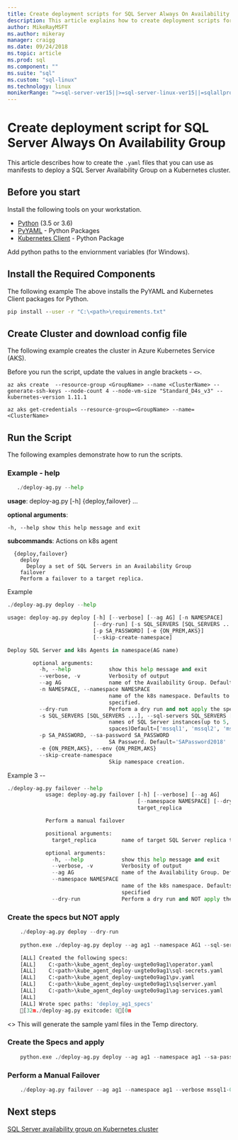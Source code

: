 ```yaml
---
title: Create deployment scripts for SQL Server Always On Availability Group on Kubernetes
description: This article explains how to create deployment scripts for a SQL Server Always On Availability Group on Kubernetes 
author: MikeRayMSFT
ms.author: mikeray
manager: craigg
ms.date: 09/24/2018
ms.topic: article
ms.prod: sql
ms.component: ""
ms.suite: "sql"
ms.custom: "sql-linux"
ms.technology: linux
monikerRange: ">=sql-server-ver15||>=sql-server-linux-ver15||=sqlallproducts-allversions"
---
```

# Create deployment script for SQL Server Always On Availability Group 

This article describes how to create the `.yaml` files that you can use as manifests to deploy a SQL Server Availability Group on a Kubernetes cluster. 

## Before you start

Install the following tools on your workstation.

* [Python](https://www.python.org/downloads/) (3.5 or 3.6)
* [PyYAML](https://pyyaml.org/) - Python Packages
* [Kubernetes Client](https://github.com/kubernetes-client/python) - Python Package

Add python paths to the enviornment variables (for Windows).

## Install the Required Components

The following example The above installs the PyYAML and Kubernetes Client packages for Python.

```cmd
pip install --user -r "C:\<path>\requirements.txt"
```

## Create Cluster and download config file

The following example creates the cluster in Azure Kubernetes Service (AKS).

Before you run the script, update the values in angle brackets - `<>`. 

```azcli
az aks create  --resource-group <GroupName> --name <ClusterName> --generate-ssh-keys --node-count 4 --node-vm-size "Standard_D4s_v3" --kubernetes-version 1.11.1

az aks get-credentials --resource-group=<GroupName> --name=<ClusterName>
```

## Run the Script

The following examples demonstrate how to run the scripts.

### Example - help

```python
   ./deploy-ag.py --help
```

**usage**: deploy-ag.py [-h] {deploy,failover} ...

  **optional arguments**:

    -h, --help show this help message and exit

  **subcommands**:
    Actions on k8s agent

      {deploy,failover}
        deploy
          Deploy a set of SQL Servers in an Availability Group
        failover
        Perform a failover to a target replica.

Example  
```python
./deploy-ag.py deploy --help

usage: deploy-ag.py deploy [-h] [--verbose] [--ag AG] [-n NAMESPACE]
                           [--dry-run] [-s SQL_SERVERS [SQL_SERVERS ...]]
                           [-p SA_PASSWORD] [-e {ON_PREM,AKS}]
                           [--skip-create-namespace]

Deploy SQL Server and k8s Agents in namespace(AG name)

		optional arguments:
		  -h, --help            show this help message and exit
		  --verbose, -v         Verbosity of output
		  --ag AG               name of the Availability Group. Default=ag1
		  -n NAMESPACE, --namespace NAMESPACE
								name of the k8s namespace. Defaults to AG name if not
								specified.
		  --dry-run             Perform a dry run and not apply the specs.
		  -s SQL_SERVERS [SQL_SERVERS ...], --sql-servers SQL_SERVERS [SQL_SERVERS ...]
								names of SQL Server instances(up to 5, separated by
								spaces)Default=['mssql1', 'mssql2', 'mssql3']
		  -p SA_PASSWORD, --sa-password SA_PASSWORD
								SA Password. Default='SAPassword2018'
		  -e {ON_PREM,AKS}, --env {ON_PREM,AKS}
		  --skip-create-namespace
								Skip namespace creation.
```
								
Example 3 --  

```python
./deploy-ag.py failover --help
			usage: deploy-ag.py failover [-h] [--verbose] [--ag AG]
										 [--namespace NAMESPACE] [--dry-run]
										 target_replica

			Perform a manual failover

			positional arguments:
			  target_replica        name of target SQL Server replica to failover to

			optional arguments:
			  -h, --help            show this help message and exit
			  --verbose, -v         Verbosity of output
			  --ag AG               name of the Availability Group. Default=ag1
			  --namespace NAMESPACE
									name of the k8s namespace. Defaults to AG name if not
									specified
			  --dry-run             Perform a dry run and NOT apply the specs							
```

### Create the specs but **NOT** apply

```python
	./deploy-ag.py deploy --dry-run
	
	python.exe ./deploy-ag.py deploy --ag ag1 --namespace AG1 --sql-servers ['SQL1', 'SQL2', 'SQL3'] --sa-password 'SAPassword2018' --env AKS --dry-run

	[ALL] Created the following specs:
	[ALL]    C:<path>\kube_agent_deploy-uxgte0o9ag1\operator.yaml
	[ALL]    C:<path>\kube_agent_deploy-uxgte0o9ag1\sql-secrets.yaml
	[ALL]    C:<path>\kube_agent_deploy-uxgte0o9ag1\pv.yaml
	[ALL]    C:<path>\kube_agent_deploy-uxgte0o9ag1\sqlserver.yaml
	[ALL]    C:<path>\kube_agent_deploy-uxgte0o9ag1\ag-services.yaml
	[ALL]
	[ALL] Wrote spec paths: 'deploy_ag1_specs'
	[32m./deploy-ag.py exitcode: 0[0m
```

<> This will generate the sample yaml files in the Temp directory. 
	
### Create the Specs and apply

```python
	python.exe ./deploy-ag.py deploy --ag ag1 --namespace ag1 --sa-password '!Locks123' --env AKS --verbose
```	

### Perform a Manual Failover

```python
	./deploy-ag.py failover --ag ag1 --namespace ag1 --verbose mssql1-0
```

  ## Next steps

[SQL Server availability group on Kubernetes cluster](sql-server-ag-kubernetes.md)